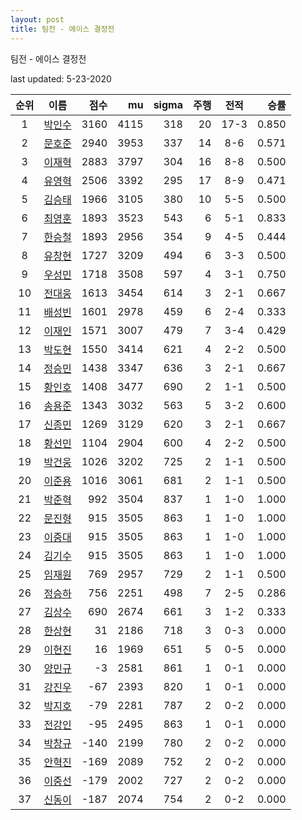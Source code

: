 ```yaml
---
layout: post
title: 팀전 - 에이스 결정전
---
```


팀전 - 에이스 결정전

last updated: 5-23-2020

| 순위 | 이름 | 점수 | mu | sigma | 주행 | 전적 | 승률 |
|:---:|:---:|---:|---:|---:|---:|:---:|---:|
| 1 | [박인수](../bakinsu) | 3160 | 4115 | 318 | 20 | 17-3 | 0.850 |
| 2 | [문호준](../munhojun) | 2940 | 3953 | 337 | 14 | 8-6 | 0.571 |
| 3 | [이재혁](../ijaehyeok) | 2883 | 3797 | 304 | 16 | 8-8 | 0.500 |
| 4 | [유영혁](../yuyeonghyeok) | 2506 | 3392 | 295 | 17 | 8-9 | 0.471 |
| 5 | [김승태](../gimseungtae) | 1966 | 3105 | 380 | 10 | 5-5 | 0.500 |
| 6 | [최영훈](../choiyeonghun) | 1893 | 3523 | 543 | 6 | 5-1 | 0.833 |
| 7 | [한승철](../hanseungcheol) | 1893 | 2956 | 354 | 9 | 4-5 | 0.444 |
| 8 | [유창현](../yuchanghyeon) | 1727 | 3209 | 494 | 6 | 3-3 | 0.500 |
| 9 | [우성민](../useongmin) | 1718 | 3508 | 597 | 4 | 3-1 | 0.750 |
| 10 | [전대웅](../jeondaewoong) | 1613 | 3454 | 614 | 3 | 2-1 | 0.667 |
| 11 | [배성빈](../baeseongbin) | 1601 | 2978 | 459 | 6 | 2-4 | 0.333 |
| 12 | [이재인](../ijaein) | 1571 | 3007 | 479 | 7 | 3-4 | 0.429 |
| 13 | [박도현](../bakdohyeon) | 1550 | 3414 | 621 | 4 | 2-2 | 0.500 |
| 14 | [정승민](../jeongseungmin) | 1438 | 3347 | 636 | 3 | 2-1 | 0.667 |
| 15 | [황인호](../hwanginho) | 1408 | 3477 | 690 | 2 | 1-1 | 0.500 |
| 16 | [송용준](../songyongjun) | 1343 | 3032 | 563 | 5 | 3-2 | 0.600 |
| 17 | [신종민](../shinjongmin) | 1269 | 3129 | 620 | 3 | 2-1 | 0.667 |
| 18 | [황선민](../hwangseongmin) | 1104 | 2904 | 600 | 4 | 2-2 | 0.500 |
| 19 | [박건웅](../bakgeonung) | 1026 | 3202 | 725 | 2 | 1-1 | 0.500 |
| 20 | [이준용](../ijunyong) | 1016 | 3061 | 681 | 2 | 1-1 | 0.500 |
| 21 | [박준혁](../bakjunhyeok) | 992 | 3504 | 837 | 1 | 1-0 | 1.000 |
| 22 | [문진형](../munjinhyeong) | 915 | 3505 | 863 | 1 | 1-0 | 1.000 |
| 23 | [이중대](../ijungdae) | 915 | 3505 | 863 | 1 | 1-0 | 1.000 |
| 24 | [김기수](../gimgisu) | 915 | 3505 | 863 | 1 | 1-0 | 1.000 |
| 25 | [임재원](../imjaewon) | 769 | 2957 | 729 | 2 | 1-1 | 0.500 |
| 26 | [정승하](../jeongseungha) | 756 | 2251 | 498 | 7 | 2-5 | 0.286 |
| 27 | [김상수](../gimsangsu) | 690 | 2674 | 661 | 3 | 1-2 | 0.333 |
| 28 | [한상현](../hansanghyeon) | 31 | 2186 | 718 | 3 | 0-3 | 0.000 |
| 29 | [이현진](../ihyeonjin) | 16 | 1969 | 651 | 5 | 0-5 | 0.000 |
| 30 | [양민규](../yangmingyu) | -3 | 2581 | 861 | 1 | 0-1 | 0.000 |
| 31 | [강진우](../gangjinwu) | -67 | 2393 | 820 | 1 | 0-1 | 0.000 |
| 32 | [박지호](../bakjiho) | -79 | 2281 | 787 | 2 | 0-2 | 0.000 |
| 33 | [전강인](../jeongangin) | -95 | 2495 | 863 | 1 | 0-1 | 0.000 |
| 34 | [박창규](../bakchanggyu) | -140 | 2199 | 780 | 2 | 0-2 | 0.000 |
| 35 | [안혁진](../anhyeokjin) | -169 | 2089 | 752 | 2 | 0-2 | 0.000 |
| 36 | [이중선](../ijungseon) | -179 | 2002 | 727 | 2 | 0-2 | 0.000 |
| 37 | [신동이](../shindongi) | -187 | 2074 | 754 | 2 | 0-2 | 0.000 |
